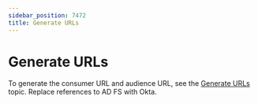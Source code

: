 ```yaml
---
sidebar_position: 7472
title: Generate URLs
---
```


# Generate URLs

To generate the consumer URL and audience URL, see the [Generate URLs](../ADFS/GenerateURLs "Generate URLs") topic. Replace references to AD FS with Okta.
